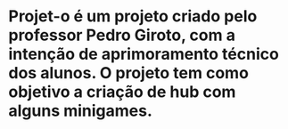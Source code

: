 # Projet-o é um projeto criado pelo professor Pedro Giroto, com a intenção de aprimoramento técnico dos alunos. O projeto tem como objetivo a criação de hub com alguns minigames.
